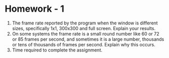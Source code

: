 # Homework - 1
1) The frame rate reported by the program when the window is different sizes, specifically 1x1, 300x300 and full screen. Explain your results.  
2) On some systems the frame rate is a small round number like 60 or 72 or 85 frames per second, and sometimes it is a large number, thousands or tens of thousands of frames per second. Explain why this occurs.  
3) Time required to complete the assignment.